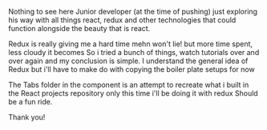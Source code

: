 Nothing to see here
Junior developer (at the time of pushing)  just exploring his way with all things react, redux and other technologies that could function alongside the beauty that is react.

Redux is really giving me a hard time mehn won't lie! but more time spent, less cloudy it becomes
So i tried a bunch of things, watch tutorials over and over again and my conclusion is simple.
I understand the general idea of Redux but i'll have to make do with copying the boiler plate setups for now


The Tabs folder in the component is an attempt to recreate what i built in the React projects repository only this time i'll be doing it with redux
Should be a fun ride.

Thank you!
